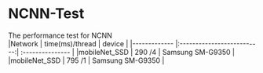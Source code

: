 # NCNN-Test
The performance test for NCNN <br />
 |Network       | time(ms)/thread            | device           |
 |------------- |:--------------------------:| :--------------- |
 |mobileNet_SSD | 290 /4                     | Samsung SM-G9350 |
 |mobileNet_SSD | 795 /1                     | Samsung SM-G9350 |
